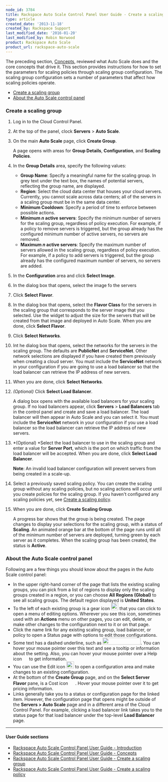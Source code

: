 ```yaml
---
node_id: 3784
title: Rackspace Auto Scale Control Panel User Guide - Create a scaling group
type: article
created_date: '2013-11-18'
created_by: Rackspace Support
last_modified_date: '2016-01-20'
last_modified_by: Robin Norwood
product: Rackspace Auto Scale
product_url: rackspace-auto-scale
---
```


The preceding section,
[Concepts](/how-to/rackspace-auto-scale-control-panel-user-guide-concepts "Concepts"),
reviewed what Auto Scale does and the core concepts that drive it. This
section provides instructions for how to set the parameters for scaling
policies through scaling group configuration. The scaling group
configuration sets a number of parameters that affect how scaling
policies operate.

-   [Create a scaling group](#CreateScalingGroup)
-   [About the Auto Scale control panel](#AboutControlPanel)

### Create a scaling group


1.  Log in to the Cloud Control Panel.

2.  At the top of the panel, clock **Servers** &gt; **Auto Scale**.

3.  On the main **Auto Scale** page, click **Create Group**.

    A page opens with areas for **Group Details**, **Configuration**,
    and **Scaling Policies**.

4.  In the **Group Details** area, specify the following values:
    -   **Group Name**: Specify a meaningful name for the scaling group.
        In grey text under the text box, the names of potential servers,
        reflecting the group name, are displayed.
    -   **Region**: Select the cloud data center that houses your
        cloud servers. Currently, you cannot scale across data centers;
        all of the servers in a scaling group must be in the same
        data center.
    -   **Minimum Cooldown**: Specify a period of time to enforce
        between possible actions.
    -   **Minimum *n* active servers**: Specify the minimum number of
        servers for the scaling group, regardless of policy execution.
        For example, if a policy to remove servers is triggered, but the
        group already has the configured minimum number of active
        servers, no servers are removed.
    -   **Maximum *n* active servers**: Specify the maximum number of
        servers allowed in the scaling group, regardless of
        policy execution. For example, if a policy to add servers is
        triggered, but the group already has the configured maximum
        number of servers, no servers are added.

5.  In the **Configuration** area and click **Select Image**.
6.  In the dialog box that opens, select the image fo the servers
7.  Click **Select Flavor**.
8.  In the dialog box that opens, select the **Flavor Class** for the
    servers in the scaling group that corresponds to the server image
    that you selected. Use the widget to adjust the size for the servers
    that will be created from that image and deployed in Auto Scale.
    When you are done, click **Select Flavor**.
9.  Click **Select Networks**.
10. Int he dialog box that opens, select the networks for the servers in
    the scaling group. The defaults are **PublicNet** and
    **ServiceNet**. Other network selections are displayed if you have
    created them previously when creating a cloud server. <span>You must
    include the </span><span
    class="guimenuitem">**ServiceNet**</span><span> network in your
    configuration if you are going to use a load balancer so that the
    load balancer can retrieve the IP address of new servers.</span>
11. When you are done, click **Select Networks**.
12. *(Optional)* Click **Select Load Balancer**.

    A dialog box opens with the available load balancers for your
    scaling group. If no load balancers appear, click **Servers** &gt;
    **Load Balancers** tab in the control panel and create and save a
    load balancer. The load balancer will then appear in Auto Scale and
    you can select it. <span>You must include the </span><span
    class="guimenuitem">**ServiceNet**</span><span> network in your
    configuration if you use a load balancer so the load balancer can
    retrieve the IP address of new servers.</span>

13. *(Optional) *Select the load balancer to use in the scaling group
    and enter a value for **Server Port**, which is the port on which
    traffic from the load balancer will be accepted. When you are done,
    click **Select Load Balancer**.

    **Note**: An invalid load balancer configuration will prevent
    servers from being created in a scale-up.

14. Select a previously saved scaling policy. You can create the scaling
    group without any scaling policies, but no scaling actions will
    occur until you create policies for the scaling group. If you
    haven't configured any scaling policies yet, see [Create a scaling
    policy](/how-to/rackspace-auto-scale-control-panel-user-guide-create-a-scaling-policy).

15. When you are done, click **Create Scaling Group**.

    A progress bar shows that the group is being created. The page
    changes to display your selections for the scaling group, with a
    status of **Scaling**. An animated orange bar at the bottom of the
    page runs until all of the minimum number of servers are deployed,
    turning green by each server as it completes. When the scaling group
    has been created, the status is **Active**.

### About the Auto Scale control panel

Following are a few things you should know about the pages in the Auto
Scale control panel:

-   In the upper right-hand corner of the page that lists the existing
    scaling groups, you can pick from a list of regions to display only
    the scaling groups created in a region, or you can choose **All
    Regions (Global)** to see all scaling groups. The default region
    displayed is **United States**.
-   To the left of each existing group is a gear icon
    <img src="https://8026b2e3760e2433679c-fffceaebb8c6ee053c935e8915a3fbe7.ssl.cf2.rackcdn.com/field/image/image013.png" width="23" height="23" />
    that you can click to open a menu of editing options. Wherever you
    see this icon, sometimes used with an **Actions** menu on other
    pages, you can edit, delete, or make other changes to the
    configuration next to it or on that page.
-   Click the name link for any existing scaling group, load balancer,
    or policy to open a Status page with options to edit
    those configurations.
-   Some text has a dashed underline, such as
    <img src="https://8026b2e3760e2433679c-fffceaebb8c6ee053c935e8915a3fbe7.ssl.cf2.rackcdn.com/field/image/image015.png" width="122" height="22" />.
    You can hover your mouse pointer over this text and see a tooltip or
    information about the setting. Also, you can hover your mouse
    pointer over a Help icon
    <img src="https://8026b2e3760e2433679c-fffceaebb8c6ee053c935e8915a3fbe7.ssl.cf2.rackcdn.com/field/image/image017.png" width="15" height="14" />
    to get information.
-   You can use the Edit icon
    <img src="https://8026b2e3760e2433679c-fffceaebb8c6ee053c935e8915a3fbe7.ssl.cf2.rackcdn.com/field/image/image019.png" width="24" height="22" />
    to open a configuration area and make changes to an
    existing configuration.
-   At the bottom of the **Create Group** page, and on the **Select
    Server Flavor** pane, is a Cost icon
    <img src="https://8026b2e3760e2433679c-fffceaebb8c6ee053c935e8915a3fbe7.ssl.cf2.rackcdn.com/field/image/image021.png" width="19" height="16" />.
    Hover your mouse pointer over it to get pricing information.
-   Links generally take you to a status or configuration page for the
    linked item. However, the configuration page that opens might be
    outside of the **Servers &gt; Auto Scale** page and in a different
    area of the Cloud Control Panel. For example, clicking a load
    balancer link takes you to the status page for that load balancer
    under the top-level **Load Balancer** page.

------------------------------------------------------------------------

####

#### User Guide sections

-   [Rackspace Auto Scale Control Panel User Guide -
    Introduction](/how-to/rackspace-auto-scale-control-panel-user-guide-introduction "Introduction")
-   [Rackspace Auto Scale Control Panel User Guide -
    Concepts](/how-to/rackspace-auto-scale-control-panel-user-guide-concepts "Concepts")
-   [Rackspace Auto Scale Control Panel User Guide - Create a scaling
    group](/how-to/rackspace-auto-scale-control-panel-user-guide-create-a-scaling-group "Creating Scaling Groups")
-   [Rackspace Auto Scale Control Panel User Guide - Create a scaling
    policy](https://www.rackspace.com/how-to/rackspace-auto-scale-control-panel-user-guide-create-a-scaling-policy "Crating Scaling Policies")





